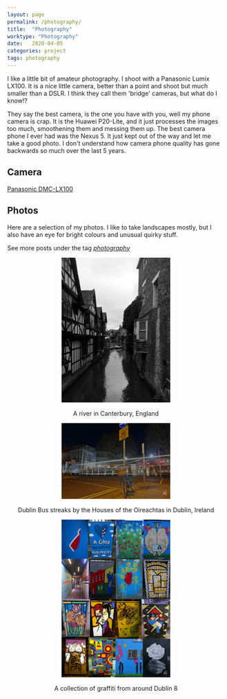 ```yaml
---
layout: page
permalink: /photography/
title:  "Photography"
worktype: "Photography"
date:   2020-04-05
categories: project
tags: photography
---
```


I like a little bit of amateur photography.
I shoot with a Panasonic Lumix LX100. It is a nice little camera, better than a point and shoot but much smaller than a DSLR. I think they call them 'bridge' cameras, but what do I know!?

They say the best camera, is the one you have with you, well my phone camera is crap. It is the Huawei P20-Lite, and it just processes the images too much, smoothening them and messing them up. The best camera phone I ever had was the Nexus 5. It just kept out of the way and let me take a good photo. I don't understand how camera phone quality has gone backwards so much over the last 5 years.

## Camera
[Panasonic DMC-LX100](https://www.panasonic.com/uk/consumer/cameras-camcorders/lumix-digital-cameras/premium-compact-cameras/dmc-lx100.html)

## Photos

Here are a selection of my photos. I like to take landscapes mostly, but I also have an eye for bright colours and unusual quirky stuff.

See more posts under the tag <a href='/tag/photography/'>_photography_</a>

<div class="showcase" align="center">
  <img style="width:50%" src="/images/portfolio/photography/canterbury-river-thumbnail.jpg" alt="A river in Canterbury, England">
    <p class="meta">A river in Canterbury, England</p>
  <img style="width:50%" src="/images/portfolio/photography/kildare-st-thumbnail.jpg" alt="Dublin Bus streaks by the Houses of the Oireachtas in Dublin, Ireland">
    <p class="meta">Dublin Bus streaks by the Houses of the Oireachtas in Dublin, Ireland</p>
  <img style="width:50%" src="/images/portfolio/photography/collage-thumbnail.jpg" alt="A collection of graffiti from around Dublin 8">
    <p class="meta">A collection of graffiti from around Dublin 8</p>
</div>

<!---
<p class="meta">
  Nothing to see here | Date: <strong>{{ page.date | date: "%b %Y" }}</strong> | Nothing at all
</p>
--->
